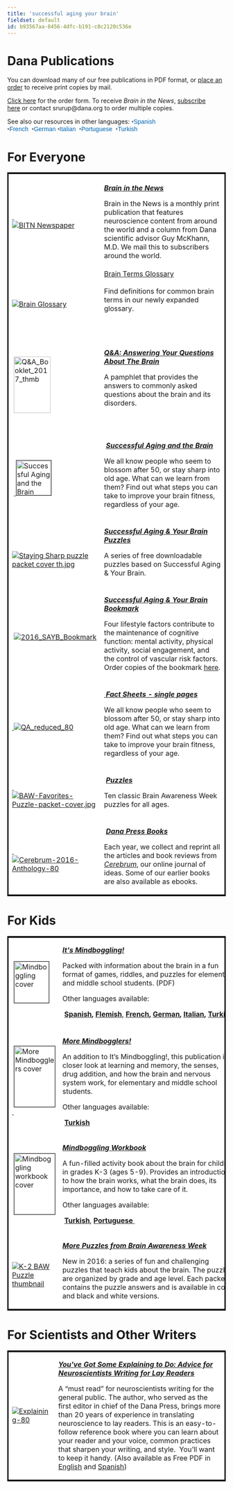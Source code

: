 ```yaml
---
title: 'successful aging your brain'
fieldset: default
id: b93567aa-8456-4dfc-b191-c0c2120c536e
---
```

<div id="main_body"> <h1> </h1> <!-- <p id="P4">Lorem ipsum dolor sit amet, consectetur adipisicing elit, sed do eiusmod tempor incididunt ut labore et dolore magna aliqua. Ut enim ad minim veniam, quis nostrud exercitation ullamco laboris nisi ut aliquip ex ea commodo consequat.</p> <h2>This is a subtitle</h2> <p>Lorem ipsum dolor sit amet, consectetur adipiscing elit. Praesent et purus sapien. Praesent neque nibh, tristique vel bibendum vel, tristique nec velit. Duis dolor ipsum, pretium ut tincidunt ac, consequat vitae massa. In hac habitasse platea dictumst. Aliquam elit magna, eleifend a pellentesque eu, volutpat id mauris. Etiam augue nunc, faucibus quis fringilla vel, viverra eget nunc. Ut consectetur aliquam vulputate. Curabitur ac lorem ac est luctus sodales sit amet sit amet lorem. Ut neque arcu, ultrices vitae mollis ac, faucibus quis ipsum. Duis id neque quis tortor pulvinar convallis quis at mauris. Proin at ligula et mi consequat ultricies vel sed nisl.</p> <ul> <li>Lorem ipsum dolor sit amet</li> <li>Lorem ipsum dolor sit amet</li> <li>Lorem ipsum dolor sit amet</li> </ul> <h2>This is a subtitle</h2> <p>Lorem ipsum dolor sit amet, consectetur adipiscing elit. Praesent et purus sapien. Praesent neque nibh, tristique vel bibendum vel, tristique nec velit. Duis dolor ipsum, pretium ut tincidunt ac, consequat vitae massa. In hac habitasse platea dictumst. Aliquam elit magna, eleifend a pellentesque eu, volutpat id mauris. Etiam augue nunc, faucibus quis fringilla vel, viverra eget nunc. Ut consectetur aliquam vulputate. Curabitur ac lorem ac est luctus sodales sit amet sit amet lorem. Ut neque arcu, ultrices vitae mollis ac, faucibus quis ipsum. Duis id neque quis tortor pulvinar convallis quis at mauris. Proin at ligula et mi consequat ultricies vel sed nisl.</p> <ul> <li>Lorem ipsum dolor sit amet</li> <li>Lorem ipsum dolor sit amet</li> <li>Lorem ipsum dolor sit amet</li> </ul> --> <div id="ctl00_ContentPlaceHolder1_cntMainContent"> <h1>Dana Publications</h1> <p>You can download many of our free publications in PDF format, or <a title="place an order" href="http://www.dana.org/danaalliances/publications/orderform.aspx">place an order</a> to receive print copies by mail.&nbsp;</p> <p><a title="Clickhere" href="http://www.dana.org/danaalliances/publications/orderform.aspx">Click here</a>&nbsp;for the order form. To receive <em>Brain in the News</em>, <a title="subscribe here" href="http://dana.org/subscribe">subscribe here</a>&nbsp;or contact srurup@dana.org&nbsp;to order multiple copies.</p> <p>See also our resources in other languages:&nbsp;<span style="color: rgb(119, 119, 119); font-family: Cabin, sans-serif; font-size: 14px;">•</span><a style="font-family: Cabin, sans-serif; font-size: 14px; margin: 0px; border: 0px; padding: 0px; color: rgb(0, 101, 179); text-decoration-line: none;" href="http://dana.org/Publications/spanish/">Spanish</a><span style="color: rgb(119, 119, 119); font-family: Cabin, sans-serif; font-size: 14px;">&nbsp; •</span><a style="font-family: Cabin, sans-serif; font-size: 14px; margin: 0px; border: 0px; padding: 0px; color: rgb(0, 101, 179); text-decoration-line: none;" href="http://dana.org/Publications/french/">French&nbsp;</a><span style="color: rgb(119, 119, 119); font-family: Cabin, sans-serif; font-size: 14px;">&nbsp;•</span><a style="font-family: Cabin, sans-serif; font-size: 14px; margin: 0px; border: 0px; padding: 0px; color: rgb(0, 101, 179); text-decoration-line: none;" href="http://dana.org/Publications/german/">German</a>&nbsp;<span style="color: rgb(119, 119, 119); font-family: Cabin, sans-serif; font-size: 14px;">•</span><a style="font-family: Cabin, sans-serif; font-size: 14px; margin: 0px; border: 0px; padding: 0px; color: rgb(0, 101, 179); text-decoration-line: none;" href="http://dana.org/Publications/italian/">Italian</a><span style="color: rgb(119, 119, 119); font-family: Cabin, sans-serif; font-size: 14px;">&nbsp; •</span><a style="font-family: Cabin, sans-serif; font-size: 14px; margin: 0px; border: 0px; padding: 0px; color: rgb(0, 101, 179); text-decoration-line: none;" href="http://www.dana.org/publications/portuguese/">Portuguese</a><span style="color: rgb(119, 119, 119); font-family: Cabin, sans-serif; font-size: 14px;">&nbsp; •</span><a style="font-family: Cabin, sans-serif; font-size: 14px; margin: 0px; border: 0px; padding: 0px; color: rgb(0, 101, 179); text-decoration-line: none;" href="http://www.dana.org/publications/turkish/">Turkish</a></p> <h1>For Everyone</h1> <table width="100%" bordercolor="#000000" bgcolor="#ffffff"> <tbody> <tr> <td colspan="1"><a title="BITN Newspaper" href="http://www.dana.org/news/braininthenews/">&nbsp;<br><img title="BITN Newspaper" alt="BITN Newspaper" src="/uploadedImages/Images/Thumbnails-80px/BITN_Newspaper_Web_160px.jpg?n=9044" border="0"></a></td> <td colspan="1"><em><strong><br><a title="Brain in the News" href="http://www.dana.org/news/braininthenews/">Brain in the News</a><br></strong></em><p>Brain in the News is a monthly print publication that features neuroscience content from around the world and a column from Dana scientific advisor Guy McKhann, M.D. We mail this to subscribers around the world.</p> </td> </tr> <tr> <td colspan="1"><a title="Brain Glossary" href="http://dana.org/brainglossary/."><img title="Brain Glossary" alt="Brain Glossary" src="/uploadedImages/Images/Thumbnails-80px/brainglossary_thmb.jpg" border="0"></a></td> <td colspan="1"><a href="http://dana.org/brainglossary/">Brain Terms Glossary</a><br><br>Find definitions for common brain terms in our newly expanded glossary.<br><br>&nbsp;<br><br></td> </tr> <tr> <td>&nbsp;<br>&nbsp;<a title="QandA_thumb" onclick="ga('send', 'pageview', { 'page': '/uploadedFiles/BAW/QandA_Booklet_Update_2016.pdf', 'title': 'Q&amp;A Booklet 2017 pub'});" href="http://www.dana.org/uploadedFiles/BAW/QandA_Booklet_Update_2016.pdf"><img width="85" height="130" title="Q&amp;A_Booklet_2017_thmb" align="null" style="width: 85px; height: 130px;" alt="Q&amp;A_Booklet_2017_thmb" src="/uploadedImages/BAW/QandA_Booklet_2017_thmb.png?n=7937"></a>&nbsp;<br><br></td> <td><p><strong><em><a title="&nbsp;Q&amp;amp;A: Answering Your Questions About Brain Research&nbsp;&nbsp;" onclick="ga('send', 'pageview', { 'page': '/uploadedFiles/BAW/QandA_Booklet_Update_2016.pdf', 'title': 'Q&amp;A Booklet 2017 pub'});" href="http://www.dana.org//uploadedFiles/BAW/QandA_Booklet_Update_2016.pdf"></a><a title="QandA Answering Your Questions About the Brain 2017" href="/uploadedFiles/BAW/QandA_Booklet_Update_2016.pdf">Q&amp;A: Answering Your Questions About The Brain</a>&nbsp;</em></strong></p> <p>A pamphlet that provides the answers to commonly asked questions about the brain and its disorders.</p> <p>&nbsp;</p> </td> </tr> <tr> <td colspan="1">&nbsp;<br>&nbsp;<a title="&amp;nbsp;&amp;nbsp;" onclick="ga('send', 'pageview', { 'page': '/uploadedFiles/Publication_and_Multimedia/Staying_Sharp/Successful_Aging_2017.pdf', 'title': 'Successful Aging and the Brain - pub'});" href="http://dana.org/uploadedFiles/Pdfs/Successful_Aging_Booklet_2017.pdf" target="_blank">&nbsp;<img width="80" title="Successful Aging and the Brain Cover - thmb" align="null" alt="Successful Aging and the Brain Cover - thmb" src="http://www.dana.org/uploadedImages/BAW/SAYB_booklet_2017_thmb2.png?n=685" border="1"></a></td> <td colspan="1"><strong><em><br>&nbsp;<a title="&amp;nbsp;&amp;nbsp;" onclick="ga('send', 'pageview', { 'page': '/uploadedFiles/Publication_and_Multimedia/Staying_Sharp/Successful_Aging_2017.pdf', 'title': 'Successful Aging and the Brain - pub'});" href="http://dana.org/uploadedFiles/Pdfs/Successful_Aging_Booklet_2017.pdf" target="_blank">Successful Aging and the Brain</a></em></strong>&nbsp;<p>We all know people who seem to blossom after 50, or stay sharp into old age. What can we learn from them? Find out what steps you can take to improve your brain fitness, regardless of your age.<strong>&nbsp;</strong></p> </td> </tr> <tr> <td colspan="1"><br>&nbsp;<a href="http://dana.org/uploadedFiles/Brainweek/Resources/Puzzles_and_graphics/Staying%20Sharp%20puzzle%20series.pdf"><img title="Staying Sharp puzzle packet cover th.jpg" alt="Staying Sharp puzzle packet cover th.jpg" src="/uploadedImages/Old_images/Brainweek/Resources/Puzzles_and_graphics/Staying Sharp puzzle packet cover th.jpg?n=8339" border="0"></a></td> <td colspan="1"><em><br><a title="Successful Aging &amp;amp; Your Brain Puzzles" style="font-weight: bold;" href="http://dana.org/uploadedFiles/Brainweek/Resources/Puzzles_and_graphics/Staying%20Sharp%20puzzle%20series.pdf">Successful Aging &amp; Your Brain Puzzles</a></em>&nbsp; <p>A series of free downloadable puzzles based on Successful Aging &amp; Your Brain.</p> </td> </tr> <tr> <td colspan="1">&nbsp;<br>&nbsp;<a href="http://dana.org/uploadedFiles/Publication_and_Multimedia/Staying_Sharp/Dana_AgingBookmark2016_Final.pdf"><img title="2016_SAYB_Bookmark" alt="2016_SAYB_Bookmark" src="/uploadedImages/About/European_Dana_Alliance_for_the_Brain/SAYB bookmark image 2016.png?n=3842" border="0"></a></td> <td colspan="1"><em><strong><br><a title="Successful Aging &amp;amp; Your Brain Bookmark" href="http://dana.org/uploadedFiles/Publication_and_Multimedia/Staying_Sharp/Dana_AgingBookmark2016_Final.pdf">Successful Aging &amp; Your Brain Bookmark</a></strong></em>&nbsp; <p>Four lifestyle factors contribute to the maintenance of cognitive function: mental activity, physical activity, social engagement, and the control of vascular risk factors. Order copies of the bookmark <a title="here" href="http://www.dana.org/danaalliances/publications/orderform.aspx">here</a>.</p> </td> </tr> <tr> <td colspan="1"><br><a title="&amp;nbsp;&amp;nbsp;" onclick="ga('send', 'pageview', { 'page': '/StayingSharpSuccessfulAging', 'title': 'Staying Sharp Successful Aging and the Brain - pub'});" href="http://www.dana.org/BAW/content.aspx?id=65595" target="_blank">&nbsp;<img title="QA_reduced_80" alt="QA_reduced_80" src="/uploadedImages/Images/Thumbnails-80px/QA_reduced-80.jpg" border="0"></a></td> <td colspan="1"><strong><em><br><a title="&nbsp;Fact Sheets - single pages" href="http://www.dana.org/BAW/content.aspx?id=65595">&nbsp;Fact Sheets - single pages</a>&nbsp;</em></strong>&nbsp;<p>We all know people who seem to blossom after 50, or stay sharp into old age. What can we learn from them? Find out what steps you can take to improve your brain fitness, regardless of your age.<strong>&nbsp;</strong></p> </td> </tr> <tr> <td colspan="1">&nbsp;<br><a title="&amp;nbsp;&amp;nbsp;" onclick="ga('send', 'pageview', { 'page': '/StayingSharpSuccessfulAging', 'title': 'Staying Sharp Successful Aging and the Brain - pub'});" href="http://www.dana.org/uploadedFiles/Brainweek/Resources/Puzzles_and_graphics/BAW%20Favorite%20Puzzles.pdf" target="_blank">&nbsp;<img title="BAW-Favorites-Puzzle-packet-cover.jpg" alt="BAW-Favorites-Puzzle-packet-cover.jpg" src="/uploadedImages/Old_images/Brainweek/Resources/Puzzles_and_graphics/BAW-Favorites-Puzzle-packet-cover.jpg?n=4593" border="0"></a></td> <td colspan="1"><strong><em><br>&nbsp;<a title="Puzzles&nbsp;&nbsp;" href="http://www.dana.org/uploadedFiles/Brainweek/Resources/Puzzles_and_graphics/BAW%20Favorite%20Puzzles.pdf">Puzzles</a></em></strong><p>Ten classic Brain Awareness Week puzzles for all ages.<strong>&nbsp;</strong></p> </td> </tr> <tr> <td colspan="1">&nbsp;<br><a title="&amp;nbsp;&amp;nbsp;" onclick="ga('send', 'pageview', { 'page': '/StayingSharpSuccessfulAging', 'title': 'Staying Sharp Successful Aging and the Brain - pub'});" href="http://www.dana.org/Publications/danapress/" target="_blank">&nbsp;<img title="Cerebrum-2016-Anthology-80" alt="Cerebrum-2016-Anthology-80" src="/uploadedImages/Images/Logos_and_icons/cerebrum_cover_2016_80.jpg"></a></td> <td colspan="1"><strong><em><br>&nbsp;<a title="Dana Press Books" href="http://www.dana.org/Publications/danapress/">Dana Press Books</a></em></strong><p>Each year, we collect and reprint all the articles and book reviews from <em><a title="Cerebrum" href="http://www.dana.org/cerebrum">Cerebrum</a></em>, our online journal of ideas. Some of our earlier books are also available as ebooks.&nbsp;&nbsp;</p> </td> </tr> </tbody> </table> <h1>For Kids</h1> <table width="100%" bordercolor="#000000" bgcolor="#ffffff"> <tbody> <tr> <td><p>&nbsp;<a title="&amp;nbsp;&amp;nbsp;" href="/uploadedFiles/Pdfs/itsmindboggling2012.pdf"><img width="80" height="95" title="Mindboggling cover" align="top" alt="Mindboggling cover" src="/uploadedImages/Images/Logos_and_icons/mindboggling!_thmb.gif?n=8157" border="1"></a></p> </td> <td><p><a title="It's Mindboggling! " href="/uploadedFiles/Pdfs/itsmindboggling2012.pdf"><strong><em>It's Mindboggling!</em></strong></a></p> <p>Packed with information about the brain in a fun format of games, riddles, and puzzles for elementary and middle school students. (PDF)</p> <p>Other languages available:&nbsp;</p> <p><strong>&nbsp;</strong><strong><a title="Spanish" href="/uploadedFiles/Pdfs/itsmindbogglingspanish.pdf">Spanish</a>,&nbsp;</strong><a title="Flemish" href="/uploadedFiles/Pdfs/itsmindbogglingflemish.pdf"><strong>Flemish</strong></a>,&nbsp;<strong><a title="French" href="/uploadedFiles/Pdfs/itsmindbogglingfrench.pdf">French</a>,&nbsp;</strong><strong><a title="German" href="/uploadedFiles/Pdfs/itsmindbogglinggerman.pdf">German</a>,&nbsp;</strong><strong><a title="Italian" href="/uploadedFiles/Pdfs/itsmindbogglingitalian.pdf">Italian</a>,&nbsp;</strong><strong><a title="Turkish" href="/uploadedFiles/Pdfs/itsmindbogglingturkish.pdf">Turkish</a></strong><strong>&nbsp;</strong></p> </td> </tr> <tr> <td><p>&nbsp;<a title="More Mindbogglers" href="/uploadedFiles/Pdfs/moremindbogglers.pdf" target="_blank"><img width="94" height="140" title="More Mindbogglers cover" align="top" alt="More Mindbogglers cover" src="/uploadedImages/Images/Logos_and_icons/MoreMinbogglersCVR_thmb.jpg" border="1"></a><a title="&amp;nbsp;&amp;nbsp;" href="/uploadedFiles/Pdfs/A_Mindboggling Coloring_Sheet_Keep_your_brain_safe_and_sound.pdf">&nbsp;</a></p> </td> <td><br><a title="More Mindbogglers!" href="/uploadedFiles/Pdfs/moremindbogglers.pdf"><strong><em>More Mindbogglers!</em></strong></a> <p>An addition to It’s Mindboggling!, this publication is a closer look at learning and memory, the senses, drug addition, and how the brain and nervous system work, for elementary and middle school students.</p> <p>Other languages available:&nbsp;</p> <p><strong>&nbsp;</strong><a title="More Mindbogglers (Turkish)" href="/uploadedFiles/BAW/Publications/DAHA_DA_INANILMAZ.pdf" target="_blank"><strong>Turkish</strong></a><strong>&nbsp;</strong></p> </td> </tr> <tr> <td><p>&nbsp;<a title="&amp;nbsp;&amp;nbsp;" href="/uploadedFiles/Pdfs/Mindboggling_Workbook_2012.pdf" target="_blank"><img width="94" height="140" title="Mindboggling workbook cover" align="top" alt="Mindboggling workbook cover" src="/uploadedImages/Images/Logos_and_icons/mindboggling_workbook.jpg" border="1"></a></p> </td> <td><p><a title="Mindboggling_Workbook_2012" href="/uploadedFiles/Pdfs/Mindboggling_Workbook_2012.pdf" target="_blank"><strong><em>Mindboggling Workbook</em></strong></a></p> <p>A fun-filled activity book about the brain for children in grades K-3 (ages 5-9). Provides an introduction to how the brain works, what the brain does, its importance, and how to take care of it.</p> <p>Other languages available:&nbsp;</p> <p><strong>&nbsp;</strong><a title="Mindboggling Workbook (Turkish)" href="/uploadedFiles/BAW/Publications/INANILMAZ_ALISTIRMA_KITABI.pdf" target="_blank"><strong>Turkish</strong></a>,&nbsp;<a title="Portuguese&nbsp;" href="/uploadedFiles/BAW/Publications/O_Mundo_Da_Mente.pdf"><strong>Portuguese</strong>&nbsp;</a></p> </td> </tr> <tr> <td><p>&nbsp;<a title="&amp;nbsp;&amp;nbsp;" href="/downloads/kids/" target="_blank"><img title="K-2 BAW Puzzle thumbnail" alt="K-2 BAW Puzzle thumbnail" src="/uploadedImages/Images/Thumbnails-80px/K-2_Brain Maze and Crossword_color_Page_1_thmb.jpg" border="0"></a></p> </td> <td><p><a title="Mindboggling_Workbook_2012" href="/downloads/kids/" target="_blank"><strong><em>More Puzzles from Brain Awareness Week</em></strong></a></p> <p>New in 2016: a series of fun and challenging puzzles that teach kids about the brain. The puzzles are organized by grade and age level. Each packet contains the puzzle answers and is available in color and black and white versions.</p> </td> </tr> </tbody> </table> <h1>For Scientists and Other Writers</h1> <table width="100%" bordercolor="#000000" bgcolor="#ffffff"> <tbody> <tr> <td><p><a title="&amp;nbsp;&amp;nbsp;" href="/uploadedFiles/Pdfs/itsmindboggling2012.pdf"><img title="Explaining-80" align="null" alt="Explaining-80" src="/uploadedImages/Images/Logos_and_icons/YouveGot_cover-80px(1).jpg?n=8477"></a></p> </td> <td><p><strong><em><a title="You've Got Some Explaining to Do" href="http://www.dana.org/Publications/Explaining/">You've Got Some Explaining to Do: Advice for Neuroscientists Writing for Lay Readers</a></em></strong></p> <p>A “must read” for neuroscientists writing for the general public. The author, who served as the first editor in chief of the Dana Press, brings more than 20 years of experience in translating neuroscience to lay readers. This is an easy-to-follow reference book where you can learn about your reader and your voice, common practices that sharpen your writing, and style. &nbsp;You’ll want to keep it handy. (Also available as Free PDF&nbsp;in <a title="English" href="http://www.dana.org/uploadedFiles/Pdfs/explaining.pdf">English</a> and <a title="Spanish" href="http://www.dana.org/uploadedFiles/Pdfs/Nevins-Explaining-Spanish.pdf">Spanish</a>)</p> </td> </tr> </tbody> </table> <br> </div> </div>
